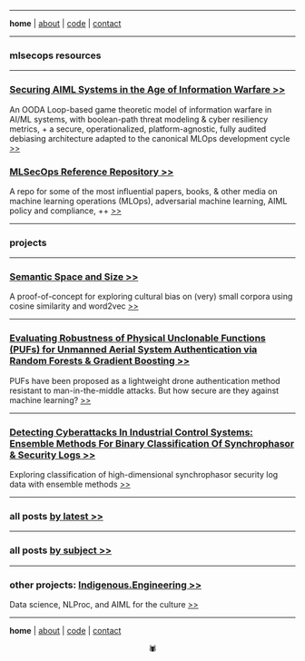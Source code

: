 -------

**home** | [about](https://disesdi.github.io/about.html) | <a href="https://github.com/disesdi/" target="_blank" rel="noopener noreferrer">code</a> | [contact](https://disesdi.github.io/contact.html) 

-------

### mlsecops resources

-------

### <a href="https://disesdi.github.io/Securing_AIML_Systems_in_IW_Cox.pdf" target="_blank" rel="noopener noreferrer">Securing AIML Systems in the Age of Information Warfare >> </a> 

An OODA Loop-based game theoretic model of information warfare in AI/ML systems, with boolean-path threat modeling & cyber resiliency metrics, + a secure, operationalized, platform-agnostic, fully audited debiasing architecture adapted to the canonical MLOps development cycle
<a href="https://disesdi.github.io/Securing_AIML_Systems_in_IW_Cox.pdf" target="_blank" rel="noopener noreferrer"> >> </a>

### <a href="https://github.com/disesdi/mlsecops_references" target="_blank" rel="noopener noreferrer">MLSecOps Reference Repository >> </a>

A repo for some of the most influential papers, books, & other media on machine learning operations (MLOps), adversarial machine learning, AIML policy and compliance, ++ 
<a href="https://github.com/disesdi/mlsecops_references" target="_blank" rel="noopener noreferrer"> >> </a>

-------

### projects

-------

### [Semantic Space and Size >>](https://disesdi.github.io/3/semantic_space_and_size.html)

A proof-of-concept for exploring cultural bias on (very) small corpora using cosine similarity and word2vec [ >> ](https://disesdi.github.io/3/semantic_space_and_size.html)

-------

### [Evaluating Robustness of Physical Unclonable Functions (PUFs) for Unmanned Aerial System Authentication via Random Forests & Gradient Boosting >>](https://disesdi.github.io/1/pufs.html)

PUFs have been proposed as a lightweight drone authentication method resistant to man-in-the-middle attacks. But how secure are they against machine learning? [ >> ](https://disesdi.github.io/1/pufs.html)

-------

### [Detecting Cyberattacks In Industrial Control Systems: Ensemble Methods For Binary Classification Of Synchrophasor & Security Logs >>](https://disesdi.github.io/1/ics_ensemble.html)

Exploring classification of high-dimensional synchrophasor security log data with ensemble methods [ >> ](https://disesdi.github.io/1/ics_ensemble.html) 

-------

### all posts [by latest >>](https://anglesofattack.io/by_date.html)

-------

### all posts [by subject >>](https://anglesofattack.io/by_subject.html)

-------

### other projects: <a href="https://github.com/indigenousEngineering" target="_blank" rel="noopener noreferrer">Indigenous.Engineering >> </a>

Data science, NLProc, and AIML for the culture <a href="https://github.com/indigenousEngineering" target="_blank" rel="noopener noreferrer"> >> </a>

-------

**home** | [about](https://disesdi.github.io/about.html) | <a href="https://github.com/disesdi/" target="_blank" rel="noopener noreferrer">code</a> | [contact](https://disesdi.github.io/contact.html) 

<div align="center">🕷</div>
